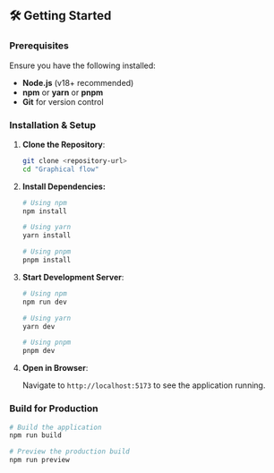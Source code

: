 
## 🛠 Getting Started

### **Prerequisites**

Ensure you have the following installed:

- **Node.js** (v18+ recommended)
- **npm** or **yarn** or **pnpm**
- **Git** for version control

### **Installation & Setup**

1. **Clone the Repository**:

   ```bash
   git clone <repository-url>
   cd "Graphical flow"
   ```

2. **Install Dependencies:**

   ```bash
   # Using npm
   npm install
   
   # Using yarn
   yarn install
   
   # Using pnpm
   pnpm install
   ```

3. **Start Development Server**:

   ```bash
   # Using npm
   npm run dev
   
   # Using yarn
   yarn dev
   
   # Using pnpm
   pnpm dev
   ```

4. **Open in Browser**:
   
   Navigate to `http://localhost:5173` to see the application running.

### **Build for Production**

```bash
# Build the application
npm run build

# Preview the production build
npm run preview
```
